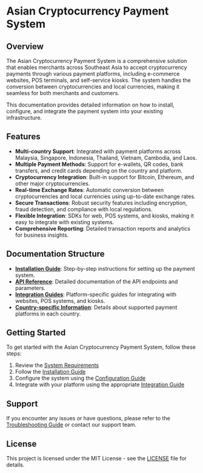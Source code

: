 # Asian Cryptocurrency Payment System

## Overview

The Asian Cryptocurrency Payment System is a comprehensive solution that enables merchants across Southeast Asia to accept cryptocurrency payments through various payment platforms, including e-commerce websites, POS terminals, and self-service kiosks. The system handles the conversion between cryptocurrencies and local currencies, making it seamless for both merchants and customers.

This documentation provides detailed information on how to install, configure, and integrate the payment system into your existing infrastructure.

## Features

- **Multi-country Support**: Integrated with payment platforms across Malaysia, Singapore, Indonesia, Thailand, Vietnam, Cambodia, and Laos.
- **Multiple Payment Methods**: Support for e-wallets, QR codes, bank transfers, and credit cards depending on the country and platform.
- **Cryptocurrency Integration**: Built-in support for Bitcoin, Ethereum, and other major cryptocurrencies.
- **Real-time Exchange Rates**: Automatic conversion between cryptocurrencies and local currencies using up-to-date exchange rates.
- **Secure Transactions**: Robust security features including encryption, fraud detection, and compliance with local regulations.
- **Flexible Integration**: SDKs for web, POS systems, and kiosks, making it easy to integrate with existing systems.
- **Comprehensive Reporting**: Detailed transaction reports and analytics for business insights.

## Documentation Structure

- **[Installation Guide](installation/README.md)**: Step-by-step instructions for setting up the payment system.
- **[API Reference](api/README.md)**: Detailed documentation of the API endpoints and parameters.
- **[Integration Guides](integration/README.md)**: Platform-specific guides for integrating with websites, POS systems, and kiosks.
- **[Country-specific Information](integration/countries/README.md)**: Details about supported payment platforms in each country.

## Getting Started

To get started with the Asian Cryptocurrency Payment System, follow these steps:

1. Review the [System Requirements](installation/requirements.md)
2. Follow the [Installation Guide](installation/README.md)
3. Configure the system using the [Configuration Guide](installation/configuration.md)
4. Integrate with your platform using the appropriate [Integration Guide](integration/README.md)

## Support

If you encounter any issues or have questions, please refer to the [Troubleshooting Guide](installation/troubleshooting.md) or contact our support team.

## License

This project is licensed under the MIT License - see the [LICENSE](LICENSE) file for details.
